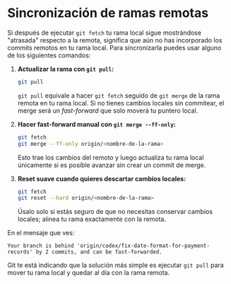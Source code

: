 # Sincronización de ramas remotas

Si después de ejecutar `git fetch` tu rama local sigue mostrándose "atrasada" respecto a la remota, significa que aún no has incorporado los commits remotos en tu rama local. Para sincronizarla puedes usar alguno de los siguientes comandos:

1. **Actualizar la rama con `git pull`:**
   ```bash
   git pull
   ```
   `git pull` equivale a hacer `git fetch` seguido de `git merge` de la rama remota en tu rama local. Si no tienes cambios locales sin commitear, el merge será un *fast-forward* que solo moverá tu puntero local.

2. **Hacer fast-forward manual con `git merge --ff-only`:**
   ```bash
   git fetch
   git merge --ff-only origin/<nombre-de-la-rama>
   ```
   Esto trae los cambios del remoto y luego actualiza tu rama local únicamente si es posible avanzar sin crear un commit de merge.

3. **Reset suave cuando quieres descartar cambios locales:**
   ```bash
   git fetch
   git reset --hard origin/<nombre-de-la-rama>
   ```
   Úsalo solo si estás seguro de que no necesitas conservar cambios locales; alinea tu rama exactamente con la remota.

En el mensaje que ves:

```
Your branch is behind 'origin/codex/fix-date-format-for-payment-records' by 2 commits, and can be fast-forwarded.
```

Git te está indicando que la solución más simple es ejecutar `git pull` para mover tu rama local y quedar al día con la rama remota.
